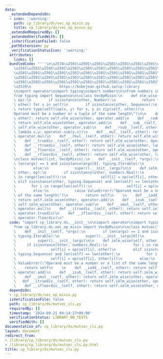 ```yaml
---
data:
  _extendedDependsOn:
  - icon: ':warning:'
    path: cp_library/ds/vec_op_mixin.py
    title: cp_library/ds/vec_op_mixin.py
  _extendedRequiredBy: []
  _extendedVerifiedWith: []
  _isVerificationFailed: false
  _pathExtension: py
  _verificationStatusIcon: ':warning:'
  attributes:
    links: []
  bundledCode: "'''\n\u257A\u2501\u2501\u2501\u2501\u2501\u2501\u2501\u2501\u2501\u2501\
    \u2501\u2501\u2501\u2501\u2501\u2501\u2501\u2501\u2501\u2501\u2501\u2501\u2501\
    \u2501\u2501\u2501\u2501\u2501\u2501\u2501\u2501\u2501\u2501\u2501\u2501\u2501\
    \u2501\u2501\u2501\u2501\u2501\u2501\u2501\u2501\u2501\u2501\u2501\u2501\u2501\
    \u2501\u2501\u2501\u2501\u2501\u2501\u2501\u2501\u2501\u2501\u2501\u2501\u2501\
    \u2578\n             https://kobejean.github.io/cp-library               \n'''\n\
    \nimport operator\nimport typing\nimport numbers\n\nfrom numbers import Number\n\
    from typing import Sequence\n\nclass VecOpMixin:\n    def elm_wise(self, other,\
    \ op):\n        if isinstance(other, Number):\n            return type(self)(op(x,\
    \ other) for x in self)\n        if isinstance(other, Sequence):\n           \
    \ return type(self)(op(x, y) for x, y in zip(self, other))\n        raise ValueError(\"\
    Operand must be a number or a tuple of the same length\")\n\n    def __add__(self,\
    \ other): return self.elm_wise(other, operator.add)\n    def __radd__(self, other):\
    \ return self.elm_wise(other, operator.add)\n    def __sub__(self, other): return\
    \ self.elm_wise(other, operator.sub)\n    def __rsub__(self, other): return self.elm_wise(other,\
    \ lambda x,y: operator.sub(y,x))\n    def __mul__(self, other): return self.elm_wise(other,\
    \ operator.mul)\n    def __rmul__(self, other): return self.elm_wise(other, operator.mul)\n\
    \    def __truediv__(self, other): return self.elm_wise(other, operator.truediv)\n\
    \    def __rtruediv__(self, other): return self.elm_wise(other, lambda x,y: operator.truediv(y,x))\n\
    \    def __floordiv__(self, other): return self.elm_wise(other, operator.floordiv)\n\
    \    def __rfloordiv__(self, other): return self.elm_wise(other, lambda x,y: operator.floordiv(y,x))\n\
    \nclass mutvec(list, VecOpMixin):\n    def __init__(self, *args):\n        if\
    \ len(args) == 1 and isinstance(args[0], typing.Iterable):\n            super().__init__(args[0])\n\
    \        else:\n            super().__init__(args)\n\n    def ielm_wise(self,\
    \ other, op):\n        if isinstance(other, numbers.Real):\n            for i\
    \ in range(len(self)):\n                self[i] = op(self[i], other)\n       \
    \ elif isinstance(other, typing.Sequence) and len(self) == len(other):\n     \
    \       for i in range(len(self)):\n                self[i] = op(self[i], other[i])\n\
    \        else:\n            raise ValueError(\"Operand must be a number or a list\
    \ of the same length\")\n        return self\n    \n    def __iadd__(self, other):\
    \ return self.ielm_wise(other, operator.add)\n    def __isub__(self, other): return\
    \ self.ielm_wise(other, operator.sub)\n    def __imul__(self, other): return self.ielm_wise(other,\
    \ operator.mul)\n    def __itruediv__(self, other): return self.ielm_wise(other,\
    \ operator.truediv)\n    def __ifloordiv__(self, other): return self.ielm_wise(other,\
    \ operator.floordiv)\n"
  code: "import cp_library.ds.__init__\n\nimport operator\nimport typing\nimport numbers\n\
    from cp_library.ds.vec_op_mixin import VecOpMixin\n\nclass mutvec(list, VecOpMixin):\n\
    \    def __init__(self, *args):\n        if len(args) == 1 and isinstance(args[0],\
    \ typing.Iterable):\n            super().__init__(args[0])\n        else:\n  \
    \          super().__init__(args)\n\n    def ielm_wise(self, other, op):\n   \
    \     if isinstance(other, numbers.Real):\n            for i in range(len(self)):\n\
    \                self[i] = op(self[i], other)\n        elif isinstance(other,\
    \ typing.Sequence) and len(self) == len(other):\n            for i in range(len(self)):\n\
    \                self[i] = op(self[i], other[i])\n        else:\n            raise\
    \ ValueError(\"Operand must be a number or a list of the same length\")\n    \
    \    return self\n    \n    def __iadd__(self, other): return self.ielm_wise(other,\
    \ operator.add)\n    def __isub__(self, other): return self.ielm_wise(other, operator.sub)\n\
    \    def __imul__(self, other): return self.ielm_wise(other, operator.mul)\n \
    \   def __itruediv__(self, other): return self.ielm_wise(other, operator.truediv)\n\
    \    def __ifloordiv__(self, other): return self.ielm_wise(other, operator.floordiv)"
  dependsOn:
  - cp_library/ds/vec_op_mixin.py
  isVerificationFile: false
  path: cp_library/ds/mutvec_cls.py
  requiredBy: []
  timestamp: '2024-09-21 04:14:27+09:00'
  verificationStatus: LIBRARY_NO_TESTS
  verifiedWith: []
documentation_of: cp_library/ds/mutvec_cls.py
layout: document
redirect_from:
- /library/cp_library/ds/mutvec_cls.py
- /library/cp_library/ds/mutvec_cls.py.html
title: cp_library/ds/mutvec_cls.py
---
```

